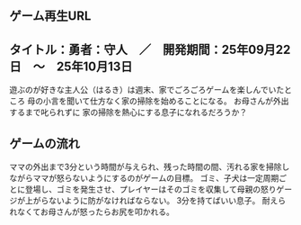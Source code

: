 ゲーム再生URL
--



タイトル：勇者：守人　／　開発期間：25年09月22日　～　25年10月13日
--
遊ぶのが好きな主人公（はるき）は週末、家でごろごろゲームを楽しんでいたところ 
母の小言を聞いて仕方なく家の掃除を始めることになる。 お母さんが外出するまで叱られずに
家の掃除を熱心にする息子になれるだろうか？

ゲームの流れ 
--
ママの外出まで3分という時間が与えられ、残った時間の間、汚れる家を掃除しながらママが怒らないようにするのがゲームの目標。  ゴミ、子犬は一定周期ごとに登場し、ゴミを発生させ、プレイヤーはそのゴミを収集して母親の怒りゲージが上がらないように防がなければならない。 3分を持てばいい息子。 耐えられなくてお母さんが怒ったらお尻を叩かれる。
